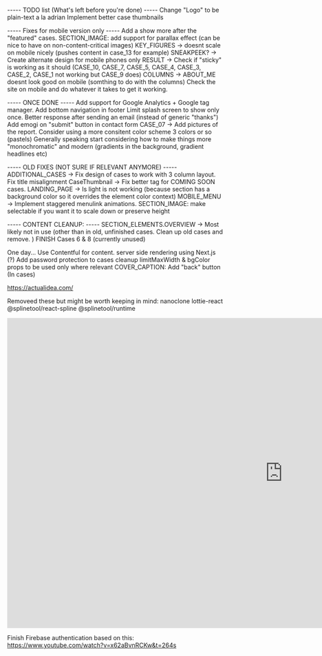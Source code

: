 ----- TODO list (What's left before you're done) -----
Change "Logo" to be plain-text a la adrian
Implement better case thumbnails

----- Fixes for mobile version only -----
Add a show more after the "featured" cases.
SECTION_IMAGE: add support for parallax effect (can be nice to have on non-content-critical images)
KEY_FIGURES -> doesnt scale on mobile nicely (pushes content in case_13 for example)
SNEAKPEEK? -> Create alternate design for mobile phones only
RESULT -> Check if "sticky" is working as it should (CASE_10, CASE_7, CASE_5, CASE_4, CASE_3, CASE_2, CASE_1 not working but CASE_9 does)
COLUMNS -> ABOUT_ME doesnt look good on mobile (somthing to do with the columns)
Check the site on mobile and do whatever it takes to get it working.

----- ONCE DONE -----
Add support for Google Analytics + Google tag manager.
Add bottom navigation in footer
Limit splash screen to show only once.
Better response after sending an email (instead of generic "thanks")
Add emogi on "submit" button in contact form
CASE_07 -> Add pictures of the report.
Consider using a more consitent color scheme 3 colors or so (pastels)
Generally speaking start considering how to make things more "monochromatic" and modern (gradients in the background, gradient headlines etc)

----- OLD FIXES (NOT SURE IF RELEVANT ANYMORE) -----
ADDITIONAL_CASES -> Fix design of cases to work with 3 column layout. Fix title misalignment
CaseThumbnail -> Fix better tag for COMING SOON cases.
LANDING_PAGE -> Is light is not working (because section has a background color so it overrides the element color context)
MOBILE_MENU -> Implement staggered menulink animations.
SECTION_IMAGE: make selectable if you want it to scale down or preserve height

----- CONTENT CLEANUP: -----
SECTION_ELEMENTS.OVERVIEW -> Most likely not in use (other than in old, unfinished cases. Clean up old cases and remove. )
FINISH Cases 6 & 8 (currently unused)

One day...
Use Contentful for content.
server side rendering using Next.js (?)
Add password protection to cases
cleanup limitMaxWidth & bgColor props to be used only where relevant
COVER_CAPTION: Add "back" button (In cases)

https://actualidea.com/

Removeed these but might be worth keeping in mind:
nanoclone
lottie-react
@splinetool/react-spline
@splinetool/runtime

<iframe width="1280" height="720" src="https://www.youtube.com/embed/UFk14H74w6E" title="WEBINAR: Samuel Bergstrom - Sentiment for better design decisions" frameborder="0" allow="accelerometer; autoplay; clipboard-write; encrypted-media; gyroscope; picture-in-picture; web-share" allowfullscreen></iframe>

Finish Firebase authentication based on this:
https://www.youtube.com/watch?v=x62aBvnRCKw&t=264s
